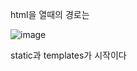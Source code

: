 html을 열때의 경로는

![image](https://user-images.githubusercontent.com/108928206/184276720-f6185e92-d58e-4124-9eee-6aec77611a7f.png)

static과 templates가 시작이다
